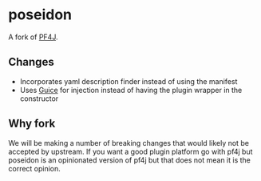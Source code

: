 # poseidon

A fork of [PF4J](https://github.com/pf4j/pf4j).

## Changes

* Incorporates yaml description finder instead of using the manifest
* Uses [Guice](https://github.com/google/guice) for injection instead of having the plugin wrapper in the constructor

## Why fork

We will be making a number of breaking changes that would likely not be accepted by upstream. If you want a good plugin platform go with pf4j but poseidon is an opinionated version of pf4j but that does not mean it is the correct opinion.